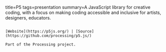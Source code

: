 title=P5
tags=presentation
summary=A JavaScript library for creative coding, with a focus on making coding accessible and inclusive for artists, designers, educators.
~~~~~~

[Website](https://p5js.org/) | [Source](https://github.com/processing/p5.js/)

Part of the Processing project.
